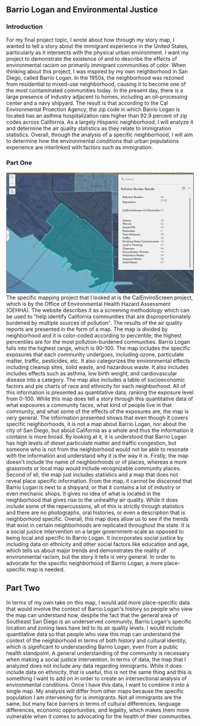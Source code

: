 ## Barrio Logan and Environmental Justice


### Introduction

For my final project topic, I wrote about how through my story map, I wanted to tell a story about the immigrant experience in the United States, particularly as it intersects with the physical urban environment. I want my project to demonstrate the existence of and to describe the effects of environmental racism on primarily immigrant communities of color. When thinking about this project, I was inspired by my own neighborhood in San Diego, called Barrio Logan. In the 1950s, the neighborhood was rezoned from residential to mixed-use neighborhood, causing it to become one of the most contaminated communities today. In the present day, there is a large presence of industry adjacent to homes, including an oil-processing center and a navy shipyard. The result is that according to the Cal Environmental Proection Agency, the zip code in which Barrio Logan is located has an asthma hospitalization rate higher than 92.9 percent of zip codes across California. As a largely Hispanic neighborhood, I will analyze it and determine the air quality statistics as they relate to immigration statistics. Overall, through the analysis of a specific neighborhood, I will aim to determine how the environmental conditions that urban populations experience are interlinked with factors such as immigration.

### Part One
![](barriologan3.png "Air Quality in Barrio Logan")
The specific mapping project that I looked at is the CalEnviroScreen project, which is by the Office of Environmental Health Hazard Assessment (OEHHA). The website describes it as a screening methodology which can be used to "help identify California communities that are disproportionately burdened by multiple sources of pollution". The results of the air quality reports are presented in the form of a map. The map is divided by neighborhood and it is color-coded according to percentile; the highest percentiles are for the most pollution-burdened communities. Barrio Logan falls into the highest range, which is 90-100. The map includes the specific exposures that each community undergoes, including ozone, particulate matter, traffic, pesticides, etc. It also categorizes the environmental effects including cleanup sites, solid waste, and hazardous waste. It also includes includes effects such as asthma, low birth weight, and cardiovascular disease into a category. The map also includes a table of socioeconomic factors and pie charts of race and ethnicity for each neighborhood. All of this information is presented as quantitative data, ranking the exposure level from 0-100. 
While this map does tell a story through this quantitative data of what exposures a community faces, what kind of people live in that community, and what some of the effects of the exposures are, the map is very general. The information presented shows that even though it covers specific neighborhoods, it is not a map about Barrio Logan, nor about the city of San Diego, but about California as a whole and thus the information it contains is more broad. By looking at it, it is understood that Barrio Logan has high levels of diesel particulate matter and traffic congestion, but someone who is not from the neighborhood would not be able to resonate with the information and understand why it is the way it is. Firstly, the map doesn't include the name of neighborhoods or of places, whereas a more grassroots or local map would include recognizable community places. Second of all, the map just includes statistics and a map that does not reveal place specific information. From the map, it cannot be discerned that Barrio Logan is next to a shipyard, or that it contains a lot of industry or even mechanic shops. It gives no idea of what is located in the neighborhood that gives rise to the unhealthy air quality. While it does include some of the repercussions, all of this is strictly through statistics and there are no photographs, oral histories, or even a description that is neighborhood specific. 
Overall, this map does allow us to see if the trends that exist in certain neighborhoods are replicated throughout the state. It is a social justice intervention on a larger government-scale as opposed to being local and specific to Barrio Logan. It incorporates social justice by including data on ethnicity and other social factors like education and age, which tells us about major trends and demonstrates the reality of environmental racism, but the story it tells is very general. In order to advocate for the specific neighborhood of Barrio Logan, a more place-specific map is needed.

## Part Two
In terms of my own take on this map, I would add more place-specific data that would involve the context of Barrio Logan's history so people who view the map can understand how, despite the fact that the general area of Southeast San Diego is an underserved community, Barrio Logan's specific location and zoning laws have led to its air quality levels.
I would include quantitative data so that people who view this map can understand the context of the neighborhood in terms of both history and cultural identity, which is significant to understanding Barrio Logan, even from a public health standpoint. A general understanding of the community is necessary when making a social justice intervention.
In terms of data, the map that I analyzed does not include any data regarding immigrants. While it does include data on ethnicity, that is useful, this is not the same thing and this is something I want to add on in order to create an intersectional analysis of environmental conditions.
Once I have this data, I want to combine it into a single map. My analysis will differ from other maps because the specific population I am intervening for is immigrants. Not all immigrants are the same, but many face barriers in terms of cultural differences, language differences, economic opportunities, and legality, which makes them more vulnerable when it comes to advocating for the health of their communities. 
